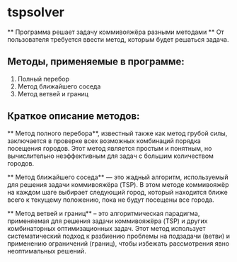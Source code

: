 # tspsolver

** Программа решает задачу коммивояжёра разными методами ** 
От пользователя требуется ввести метод, которым будет решаться задача.

## Методы, применяемые в программе:
1. Полный перебор
2. Метод ближайшего соседа
3. Метод ветвей и границ 


## Краткое описание методов:

** Метод полного перебора**, известный также как метод грубой силы, заключается в проверке всех возможных комбинаций порядка посещения городов. 
Этот метод является простым и понятным, но вычислительно неэффективным для задач с большим количеством городов.

** Метод ближайшего соседа** — это жадный алгоритм, используемый для решения задачи коммивояжёра (TSP). В этом методе коммивояжёр на каждом шаге выбирает следующий город, 
который находится ближе всего к текущему положению, пока не будут посещены все города.

** Метод ветвей и границ** – это алгоритмическая парадигма, применяемая для решения задачи коммивояжёра (TSP) и других комбинаторных оптимизационных задач. 
Этот метод использует систематический подход к разбиению проблемы на подзадачи (ветви) и применению ограничений (границ), чтобы избежать рассмотрения явно неоптимальных решений.

